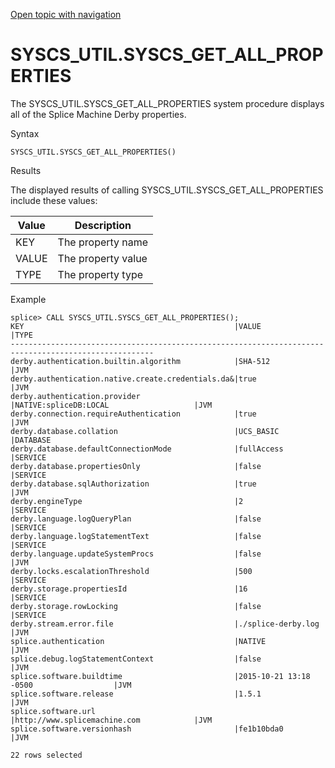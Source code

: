 [Open topic with navigation](../../../index.html#Shared/SQLReference/BuiltInSysProcs/GetAllProperties.html)

<a href="" id="BuiltInSysProcs.GetActiveServers"></a>[]()SYSCS\_UTIL.SYSCS\_GET\_ALL\_PROPERTIES
================================================================================================

The SYSCS\_UTIL.SYSCS\_GET\_ALL\_PROPERTIES system procedure displays all of the Splice Machine Derby properties.

Syntax

``` FcnSyntax
SYSCS_UTIL.SYSCS_GET_ALL_PROPERTIES()
```

Results

The displayed results of calling <span class="CodeFont">SYSCS\_UTIL.SYSCS\_GET\_ALL\_PROPERTIES</span> include these values:

| Value | Description        |
|-------|--------------------|
| KEY   | The property name  |
| VALUE | The property value |
| TYPE  | The property type  |

Example

``` Example
splice> CALL SYSCS_UTIL.SYSCS_GET_ALL_PROPERTIES();
KEY                                               |VALUE                                   |TYPE      
------------------------------------------------------------------------------------------------------
derby.authentication.builtin.algorithm            |SHA-512                                 |JVM       
derby.authentication.native.create.credentials.da&|true                                    |JVM       
derby.authentication.provider                     |NATIVE:spliceDB:LOCAL                   |JVM       
derby.connection.requireAuthentication            |true                                    |JVM       
derby.database.collation                          |UCS_BASIC                               |DATABASE  
derby.database.defaultConnectionMode              |fullAccess                              |SERVICE   
derby.database.propertiesOnly                     |false                                   |SERVICE   
derby.database.sqlAuthorization                   |true                                    |JVM       
derby.engineType                                  |2                                       |SERVICE   
derby.language.logQueryPlan                       |false                                   |SERVICE   
derby.language.logStatementText                   |false                                   |SERVICE   
derby.language.updateSystemProcs                  |false                                   |JVM       
derby.locks.escalationThreshold                   |500                                     |SERVICE   
derby.storage.propertiesId                        |16                                      |SERVICE   
derby.storage.rowLocking                          |false                                   |SERVICE   
derby.stream.error.file                           |./splice-derby.log                      |JVM       
splice.authentication                             |NATIVE                                  |JVM       
splice.debug.logStatementContext                  |false                                   |JVM       
splice.software.buildtime                         |2015-10-21 13:18 -0500                  |JVM       
splice.software.release                           |1.5.1                                   |JVM       
splice.software.url                               |http://www.splicemachine.com            |JVM       
splice.software.versionhash                       |fe1b10bda0                              |JVM       

22 rows selected
```

 


